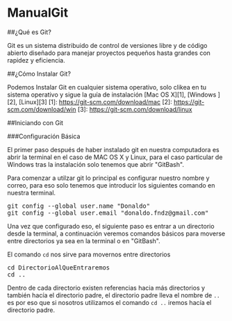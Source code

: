# ManualGit



##¿Qué es Git?


Git es un sistema distribuido de control de versiones libre y de código abierto diseñado para manejar proyectos pequeños hasta grandes con rapidez y eficiencia.



##¿Cómo Instalar Git? 

Podemos Instalar Git en cualquier sistema operativo, solo clikea en tu sistema operativo y sigue la guía de instalación  [Mac OS X][1], [Windows ][2], [Linux][3]
[1]: https://git-scm.com/download/mac
[2]: https://git-scm.com/download/win
[3]: https://git-scm.com/download/linux

##Iniciando con Git 

###Configuración Básica

El primer paso después de haber instalado git en nuestra computadora es abrir la terminal en el caso de MAC OS X y Linux, para el caso particular de Windows tras la instalación solo tenemos que abrir "GitBash".

Para comenzar a utilzar git lo principal es configurar nuestro nombre y correo, para eso solo tenemos que introducir los siguientes comando en nuestra terminal. 

<pre>
git config --global user.name "Donaldo"
git config --global user.email "donaldo.fndz@gmail.com"
</pre>

Una vez que configurado eso, el siguiente paso es entrar a un directorio desde la terminal, a continuación veremos comandos básicos para moverse entre directorios ya sea en la terminal o en "GitBash".

El comando `cd` nos sirve para movernos entre directorios

<pre>
cd DirectorioAlQueEntraremos
cd .. 
</pre>

Dentro de cada directorio existen referencias hacia más directorios y también hacía el directorio padre, el directorio padre lleva el nombre de `..` es por eso que si nosotros utilizamos el comando `cd ..` iremos hacía el directorio padre.






